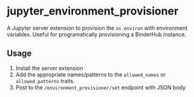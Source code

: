 # jupyter_environment_provisioner

A Jupyter server extension to provision the `os.environ` with environment variables. Useful for programatically provisioning a BinderHub instance.

## Usage

1. Install the server extension
2. Add the appropriate names/patterns to the `allowed_names` or `allowed_patterns` traits.
3. Post to the `/environment_provisioner/set` endpoint with JSON body

